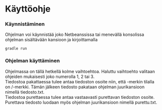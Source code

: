 # Käyttöohje

### Käynnistäminen
Ohjelman voi käynnistää joko Netbeanssissa tai menevällä konsolissa ohjelman sisältävään kansioon ja kirjoittamalla
```
gradle run
```

### Ohjelman käyttäminen
Ohjelmassa on tällä hetkellä kolme vaihtoehtoa. Haluttu vaihtoehto valitaan ohjeiden mukaisesti joko numerolla 1, 2 tai 3. <br/>
Tiedostoa pakattaessa tulee antaa tiedoston osoite niin, että \-merkin tilalla on /-merkki. Tämän jälkeen tiedosto pakataan ohjelman juurikansioon nimellä tiedosto.txt. <br/>
Tiedostoa purettaessa tulee antaa vastaavasti purettavan tiedoston osoite. Purettava tiedosto luodaan myös ohjelman juurikansioon nimellä purettu.txt.
